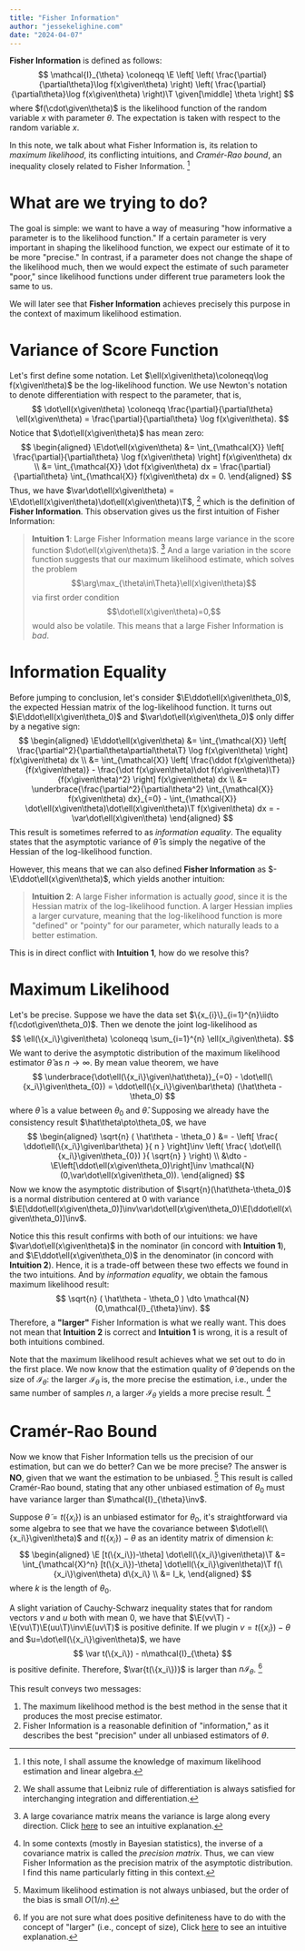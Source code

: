 ```yaml
---
title: "Fisher Information"
author: "jessekelighine.com"
date: "2024-04-07"
---
```


$$
\DeclareMathOperator{\E}{\text{\textrm{\textbf{E}}}}
\DeclareMathOperator{\var}{\text{\textrm{\textbf{Var}}}}
\newcommand{\given}[1][]{\,#1|\,}
\newcommand{\iidto}{\overset{\text{\scriptsize iid}}{\sim}}
\newcommand{\dto}{\overset{d}{\longrightarrow}}
\newcommand{\pto}{\overset{p}{\longrightarrow}}
\newcommand{\symbT}{\top}
\newcommand{\T}{^{\symbT}}
\newcommand{\inv}{^{-1}}
\newcommand{\invT}{^{-\symbT}}
$$

**Fisher Information** is defined as follows:
$$
\mathcal{I}_{\theta}
\coloneqq
\E
\left[
\left(
\frac{\partial}{\partial\theta}\log f(x\given\theta)
\right)
\left(
\frac{\partial}{\partial\theta}\log f(x\given\theta)
\right)\T
\given[\middle]
\theta
\right]
$$
where $f(\cdot\given\theta)$ is the likelihood function of the random variable $x$ with parameter $\theta$.
The expectation is taken with respect to the random variable $x$.

In this note,
we talk about what Fisher Information is,
its relation to *maximum likelihood*,
its conflicting intuitions,
and *Cramér-Rao bound*, an inequality closely related to Fisher Information. [^introduction]

[^introduction]: I this note, I shall assume the knowledge of maximum likelihood estimation and linear algebra.

# What are we trying to do?

The goal is simple:
we want to have a way of measuring "how informative a parameter is to the likelihood function."
If a certain parameter is very important in shaping the likelihood function,
we expect our estimate of it to be more "precise."
In contrast, if a parameter does not change the shape of the likelihood much,
then we would expect the estimate of such parameter "poor,"
since likelihood functions under different true parameters look the same to us.

We will later see that **Fisher Information** achieves precisely this purpose
in the context of maximum likelihood estimation.

# Variance of Score Function

Let's first define some notation.
Let $\ell(x\given\theta)\coloneqq\log f(x\given\theta)$ be the log-likelihood function.
We use Newton's notation to denote differentiation with respect to the parameter,
that is,
$$ 
\dot\ell(x\given\theta)
\coloneqq \frac{\partial}{\partial\theta} \ell(x\given\theta)
= \frac{\partial}{\partial\theta} \log f(x\given\theta).
$$
Notice that $\dot\ell(x\given\theta)$ has mean zero:
$$
\begin{aligned}
\E\dot\ell(x\given\theta)
&= \int_{\mathcal{X}} \left[ \frac{\partial}{\partial\theta} \log f(x\given\theta) \right] f(x\given\theta) dx \\
&= \int_{\mathcal{X}} \dot f(x\given\theta) dx 
= \frac{\partial}{\partial\theta} \int_{\mathcal{X}} f(x\given\theta) dx = 0.
\end{aligned}
$$ 
Thus, we have $\var\dot\ell(x\given\theta) = \E\dot\ell(x\given\theta)\dot\ell(x\given\theta)\T$, [^leibniz]
which is the definition of **Fisher Information**.
This observation gives us the first intuition of Fisher Information:

> **Intuition 1**:
> Large Fisher Information means large variance in the score function $\dot\ell(x\given\theta)$. [^large-information]
> And a large variation in the score function suggests that our maximum likelihood estimate, which solves the problem
> $$\arg\max_{\theta\in\Theta}\ell(x\given\theta)$$ via first order condition $$\dot\ell(x\given\theta)=0,$$ would also be volatile.
> This means that a large Fisher Information is *bad*.

[^leibniz]: We shall assume that Leibniz rule of differentiation is always satisfied for interchanging integration and differentiation.
[^large-information]:
	A large covariance matrix means the variance is large along every direction.
	Click [here](https://jessekelighine.com/covariance_matrix/covariance_matrix.pdf) to see an intuitive explanation.

# Information Equality

Before jumping to conclusion,
let's consider $\E\ddot\ell(x\given\theta_0)$,
the expected Hessian matrix of the log-likelihood function.
It turns out $\E\ddot\ell(x\given\theta_0)$ and $\var\dot\ell(x\given\theta_0)$ only differ by a negative sign:
$$
\begin{aligned}
\E\ddot\ell(x\given\theta)
&= \int_{\mathcal{X}} \left[ \frac{\partial^2}{\partial\theta\partial\theta\T} \log f(x\given\theta) \right] f(x\given\theta) dx \\
&= \int_{\mathcal{X}} \left[ \frac{\ddot f(x\given\theta)}{f(x\given\theta)} - \frac{\dot f(x\given\theta)\dot f(x\given\theta)\T}{f(x\given\theta)^2} \right] f(x\given\theta) dx \\
&= \underbrace{\frac{\partial^2}{\partial\theta^2} \int_{\mathcal{X}} f(x\given\theta) dx}_{=0} - \int_{\mathcal{X}} \dot\ell(x\given\theta)\dot\ell(x\given\theta)\T f(x\given\theta) dx
= -\var\dot\ell(x\given\theta)
\end{aligned}
$$
This result is sometimes referred to as *information equality*.
The equality states that the asymptotic variance of $\hat\theta$ is simply the negative of the Hessian of the log-likelihood function.

However, this means that we can also defined **Fisher Information** as $-\E\ddot\ell(x\given\theta)$,
which yields another intuition:

> **Intuition 2**:
> A large Fisher information is actually *good*,
> since it is the Hessian matrix of the log-likelihood function.
> A larger Hessian implies a larger curvature,
> meaning that the log-likelihood function is more "defined" or "pointy" for our parameter,
> which naturally leads to a better estimation.

This is in direct conflict with **Intuition 1**,
how do we resolve this?

# Maximum Likelihood

Let's be precise.
Suppose we have the data set $\{x_{i}\}_{i=1}^{n}\iidto f(\cdot\given\theta_0)$.
Then we denote the joint log-likelihood as
$$
\ell(\{x_i\}\given\theta) \coloneqq \sum_{i=1}^{n} \ell(x_i\given\theta).
$$
We want to derive the asymptotic distribution of the maximum likelihood estimator $\hat\theta$ as $n\to\infty$.
By mean value theorem, we have
$$
\underbrace{\dot\ell(\{x_i\}\given\hat\theta)}_{=0} - \dot\ell(\{x_i\}\given\theta_{0}) = \ddot\ell(\{x_i\}\given\bar\theta) (\hat\theta - \theta_0)
$$
where $\bar\theta$ is a value between $\theta_0$ and $\hat\theta$.
Supposing we already have the consistency result $\hat\theta\pto\theta_0$,
we have
$$
\begin{aligned}
\sqrt{n} ( \hat\theta - \theta_0 )
&= - \left[ \frac{ \ddot\ell(\{x_i\}\given\bar\theta) }{ n } \right]\inv \left( \frac{ \dot\ell(\{x_i\}\given\theta_{0}) }{ \sqrt{n} } \right) \\
&\dto - \E\left[\ddot\ell(x\given\theta_0)\right]\inv \mathcal{N}(0,\var\dot\ell(x\given\theta_0)).
\end{aligned}
$$
Now we know the asymptotic distribution of $\sqrt{n}(\hat\theta-\theta_0)$ is a normal distribution centered at $0$ with variance
$\E[\ddot\ell(x\given\theta_0)]\inv\var\dot\ell(x\given\theta_0)\E[\ddot\ell(x\given\theta_0)]\inv$.

Notice this this result confirms with both of our intuitions:
we have $\var\dot\ell(x\given\theta)$ in the nominator (in concord with **Intuition 1**),
and $\E\ddot\ell(x\given\theta_0)$ in the denominator (in concord with **Intuition 2**).
Hence, it is a trade-off between these two effects we found in the two intuitions.
And by *information equality*, we obtain the famous maximum likelihood result:
$$
\sqrt{n} ( \hat\theta - \theta_0 ) \dto \mathcal{N}(0,\mathcal{I}_{\theta}\inv).
$$
Therefore, a **"larger"** Fisher Information is what we really want.
This does not mean that **Intuition 2** is correct and **Intuition 1** is wrong,
it is a result of both intuitions combined.

Note that the maximum likelihood result achieves what we set out to do in the first place.
We now know that the estimation quality of $\hat\theta$ depends on the size of $\mathcal{I}_{\theta}$:
the larger $\mathcal{I}_{\theta}$ is, the more precise the estimation,
i.e., under the same number of samples $n$, a larger $\mathcal{I}_{\theta}$ yields a more precise result. [^precision]

[^precision]:
	In some contexts (mostly in Bayesian statistics),
	the inverse of a covariance matrix is called the *precision matrix*.
	Thus, we can view Fisher Information as the precision matrix of the asymptotic distribution.
	I find this name particularly fitting in this context.

# Cramér-Rao Bound

Now we know that Fisher Information tells us the precision of our estimation,
but can we do better?
Can we be more precise?
The answer is **NO**, given that we want the estimation to be unbiased. [^unbiasedness-of-mle]
This result is called Cramér-Rao bound,
stating that any other unbiased estimation of $\theta_0$ must have variance larger than $\mathcal{I}_{\theta}\inv$.

[^unbiasedness-of-mle]:
	Maximum likelihood estimation is not always unbiased,
	but the order of the bias is small $O(1/n)$.

Suppose $\tilde\theta=t(\{x_i\})$ is an unbiased estimator for $\theta_0$,
it's straightforward via some algebra to see that
we have the covariance between $\dot\ell(\{x_i\}\given\theta)$ and $t(\{x_i\})-\theta$ as an identity matrix of dimension $k$:
$$
\begin{aligned}
\E [t(\{x_i\})-\theta] \dot\ell(\{x_i\}\given\theta)\T
&= \int_{\mathcal{X}^n} [t(\{x_i\})-\theta] \dot\ell(\{x_i\}\given\theta)\T f(\{x_i\}\given\theta) d\{x_i\} \\
&= I_k,
\end{aligned}
$$
where $k$ is the length of $\theta_0$.

A slight variation of Cauchy-Schwarz inequality states that
for random vectors $v$ and $u$ both with mean $0$, we have that
$\E(vv\T) - \E(vu\T)\E(uu\T)\inv\E(uv\T)$
is positive definite.
If we plugin $v=t(\{x_i\})-\theta$ and $u=\dot\ell(\{x_i\}\given\theta)$,
we have
$$
\var t(\{x_i\}) - n\mathcal{I}_{\theta}
$$
is positive definite.
Therefore, $\var{t(\{x_i\})}$ is larger than $n\mathcal{I}_{\theta}$. [^positive-definite]

This result conveys two messages:

1. The maximum likelihood method is the best method
   in the sense that it produces the most precise estimator.
2. Fisher Information is a reasonable definition of "information,"
   as it describes the best "precision" under all unbiased estimators of $\theta$.

[^positive-definite]:
	If you are not sure what does positive definiteness have to do with the concept of "larger" (i.e., concept of size),
	Click [here](https://jessekelighine.com/covariance_matrix/covariance_matrix.pdf) to see an intuitive explanation.
